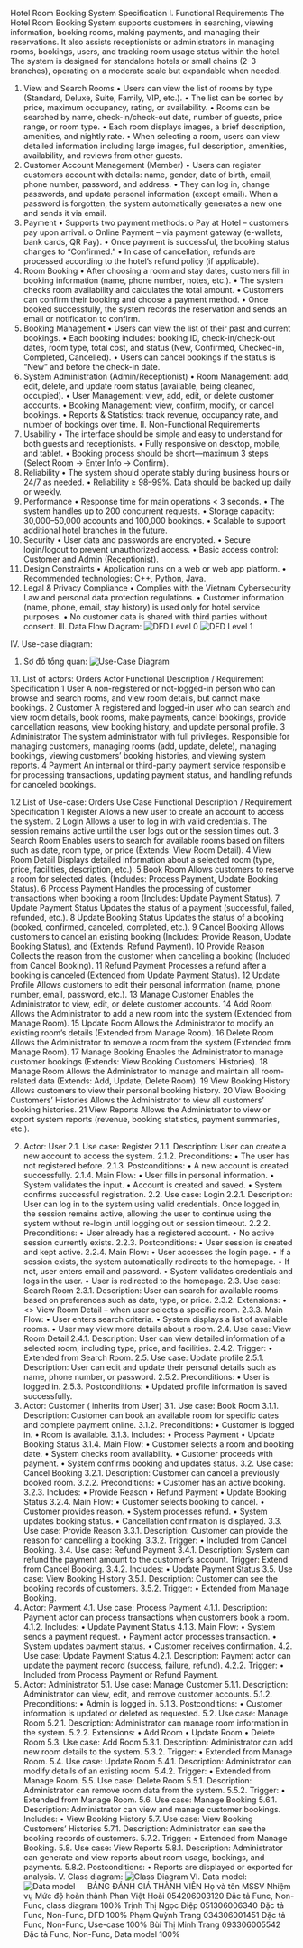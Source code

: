 Hotel Room Booking System Specification
I. Functional Requirements
The Hotel Room Booking System supports customers in searching, viewing information, booking rooms, making payments, and managing their reservations.
It also assists receptionists or administrators in managing rooms, bookings, users, and tracking room usage status within the hotel.
The system is designed for standalone hotels or small chains (2–3 branches), operating on a moderate scale but expandable when needed.
1. View and Search Rooms
•	Users can view the list of rooms by type (Standard, Deluxe, Suite, Family, VIP, etc.).
•	The list can be sorted by price, maximum occupancy, rating, or availability.
•	Rooms can be searched by name, check-in/check-out date, number of guests, price range, or room type.
•	Each room displays images, a brief description, amenities, and nightly rate.
•	When selecting a room, users can view detailed information including large images, full description, amenities, availability, and reviews from other guests.
2. Customer Account Management (Member)
•	Users can register customers account with details: name, gender, date of birth, email, phone number, password, and address.
•	They can log in, change passwords, and update personal information (except email).
When a password is forgotten, the system automatically generates a new one and sends it via email.
3. Payment
•	Supports two payment methods:
o	Pay at Hotel – customers pay upon arrival.
o	Online Payment – via payment gateway (e-wallets, bank cards, QR Pay).
•	Once payment is successful, the booking status changes to “Confirmed.”
•	In case of cancellation, refunds are processed according to the hotel’s refund policy (if applicable).
4. Room Booking
•	After choosing a room and stay dates, customers fill in booking information (name, phone number, notes, etc.).
•	The system checks room availability and calculates the total amount.
•	Customers can confirm their booking and choose a payment method.
•	Once booked successfully, the system records the reservation and sends an email or notification to confirm.
5. Booking Management
•	Users can view the list of their past and current bookings.
•	Each booking includes: booking ID, check-in/check-out dates, room type, total cost, and status (New, Confirmed, Checked-in, Completed, Cancelled).
•	Users can cancel bookings if the status is “New” and before the check-in date.
6. System Administration (Admin/Receptionist)
•	Room Management: add, edit, delete, and update room status (available, being cleaned, occupied).
•	User Management: view, add, edit, or delete customer accounts.
•	Booking Management: view, confirm, modify, or cancel bookings.
•	Reports & Statistics: track revenue, occupancy rate, and number of bookings over time.
II. Non-Functional Requirements
1. Usability
•	The interface should be simple and easy to understand for both guests and receptionists.
•	Fully responsive on desktop, mobile, and tablet.
•	Booking process should be short—maximum 3 steps (Select Room → Enter Info → Confirm).
2. Reliability
•	The system should operate stably during business hours or 24/7 as needed.
•	Reliability ≥ 98–99%. Data should be backed up daily or weekly.
3. Performance
•	Response time for main operations < 3 seconds.
•	The system handles up to 200 concurrent requests.
•	Storage capacity: 30,000–50,000 accounts and 100,000 bookings.
•	Scalable to support additional hotel branches in the future.
4. Security
•	User data and passwords are encrypted.
•	Secure login/logout to prevent unauthorized access.
•	Basic access control: Customer and Admin (Receptionist).
5. Design Constraints
•	Application runs on a web or web app platform.
•	Recommended technologies: C++, Python, Java.
6. Legal & Privacy Compliance
•	Complies with the Vietnam Cybersecurity Law and personal data protection regulations.
•	Customer information (name, phone, email, stay history) is used only for hotel service purposes.
•	No customer data is shared with third parties without consent.
III. Data Flow Diagram:
 ![DFD Level 0](https://github.com/hoaipv3120-blip/project-of-group-11/blob/main/Group%2011-DFD%20Level%200.drawio.png)
 ![DFD Level 1](https://github.com/hoaipv3120-blip/project-of-group-11/blob/main/Group%2011-DFD%20Level%201.drawio.png)

IV. Use-case diagram:
1.	Sơ đồ tổng quan:
![Use-Case Diagram](https://github.com/hoaipv3120-blip/project-of-group-11/blob/main/Group%2011-Q.Trang.drawio.png)

1.1.	List of actors:
Orders 	Actor	Functional Description / Requirement Specification
1	User	A non-registered or not-logged-in person who can browse and search rooms, and view room details, but cannot make bookings.
2	Customer	A registered and logged-in user who can search and view room details, book rooms, make payments, cancel bookings, provide cancellation reasons, view booking history, and update personal profile.
3	Administrator	The system administrator with full privileges. Responsible for managing customers, managing rooms (add, update, delete), managing bookings, viewing customers’ booking histories, and viewing system reports.
4	Payment 	An internal or third-party payment service responsible for processing transactions, updating payment status, and handling refunds for canceled bookings.

1.2 List of Use-case:
Orders	Use Case	Functional Description / Requirement Specification
1	Register	Allows a new user to create an account to access the system.
2	Login	Allows a user to log in with valid credentials. The session remains active until the user logs out or the session times out.
3	Search Room	Enables users to search for available rooms based on filters such as date, room type, or price (Extends: View Room Detail).
4	View Room Detail	Displays detailed information about a selected room (type, price, facilities, description, etc.).
5	Book Room	Allows customers to reserve a room for selected dates. (Includes: Process Payment, Update Booking Status).
6	Process Payment	Handles the processing of customer transactions when booking a room (Includes: Update Payment Status).
7	Update Payment Status	Updates the status of a payment (successful, failed, refunded, etc.).
8	Update Booking Status	Updates the status of a booking (booked, confirmed, canceled, completed, etc.).
9	Cancel Booking	Allows customers to cancel an existing booking (Includes: Provide Reason, Update Booking Status), and (Extends: Refund Payment).
10	Provide Reason	Collects the reason from the customer when canceling a booking (Included from Cancel Booking).
11	Refund Payment	Processes a refund after a booking is canceled (Extended from Update Payment Status).
12	Update Profile	Allows customers to edit their personal information (name, phone number, email, password, etc.).
13	Manage Customer	Enables the Administrator to view, edit, or delete customer accounts.
14	Add Room	Allows the Administrator to add a new room into the system (Extended from Manage Room).
15	Update Room	Allows the Administrator to modify an existing room’s details (Extended from Manage Room).
16	Delete Room	Allows the Administrator to remove a room from the system (Extended from Manage Room).
17	Manage Booking	Enables the Administrator to manage customer bookings (Extends: View Booking Customers’ Histories).
18	Manage Room	Allows the Administrator to manage and maintain all room-related data (Extends: Add, Update, Delete Room).
19	View Booking History	Allows customers to view their personal booking history.
20	View Booking Customers’ Histories	Allows the Administrator to view all customers’ booking histories.
21	View Reports	Allows the Administrator to view or export system reports (revenue, booking statistics, payment summaries, etc.).

2. Actor: User
2.1. Use case: Register
2.1.1. Description: User can create a new account to access the system.
2.1.2. Preconditions:
•	The user has not registered before.
2.1.3. Postconditions:
•	A new account is created successfully.
2.1.4. Main Flow:
•	User fills in personal information.
•	System validates the input.
•	Account is created and saved.
•	System confirms successful registration.
2.2. Use case: Login
2.2.1. Description: User can log in to the system using valid credentials. Once logged in, the session remains active, allowing the user to continue using the system without re-login until logging out or session timeout.
2.2.2. Preconditions:
•	User already has a registered account.
•	No active session currently exists.
2.2.3. Postconditions:
•	User session is created and kept active.
2.2.4. Main Flow:
•	User accesses the login page.
•	If a session exists, the system automatically redirects to the homepage.
•	If not, user enters email and password.
•	System validates credentials and logs in the user.
•	User is redirected to the homepage.
2.3. Use case: Search Room
2.3.1. Description: User can search for available rooms based on preferences such as date, type, or price.
2.3.2. Extensions:
•	<<extend>> View Room Detail – when user selects a specific room.
2.3.3. Main Flow:
•	User enters search criteria.
•	System displays a list of available rooms.
•	User may view more details about a room.
2.4. Use case: View Room Detail
2.4.1. Description: User can view detailed information of a selected room, including type, price, and facilities.
2.4.2. Trigger: 
•	Extended from Search Room.
2.5. Use case: Update profile
2.5.1. Description: User can edit and update their personal details such as name, phone number, or password.
2.5.2. Preconditions:
•	User is logged in.
2.5.3. Postconditions:
•	Updated profile information is saved successfully.
3. Actor: Customer ( inherits from User)
3.1. Use case: Book Room
3.1.1. Description: Customer can book an available room for specific dates and complete payment online.
3.1.2. Preconditions:
•	Customer is logged in.
•	Room is available.
3.1.3. Includes:
•	Process Payment
•	Update Booking Status
3.1.4. Main Flow:
•	Customer selects a room and booking date.
•	System checks room availability.
•	Customer proceeds with payment.
•	System confirms booking and updates status.
3.2. Use case: Cancel Booking
3.2.1. Description: Customer can cancel a previously booked room.
3.2.2. Preconditions:
•	Customer has an active booking.
3.2.3. Includes:
•	Provide Reason
•	Refund Payment
•	Update Booking Status
3.2.4. Main Flow:
•	Customer selects booking to cancel.
•	Customer provides reason.
•	System processes refund.
•	System updates booking status.
•	Cancellation confirmation is displayed.
3.3. Use case: Provide Reason
3.3.1. Description: Customer can provide the reason for cancelling a booking.
3.3.2. Trigger: 
•	Included from Cancel Booking.
3.4. Use case: Refund Payment
3.4.1. Description: System can refund the payment amount to the customer’s account.
 Trigger: Extend from Cancel Booking.
3.4.2. Includes: 
•	Update Payment Status
3.5. Use case: View Booking History
3.5.1. Description: Customer can see the booking records of customers.
3.5.2. Trigger: 
•	Extended from Manage Booking.
4. Actor: Payment
4.1. Use case: Process Payment
4.1.1. Description: Payment actor can process transactions when customers book a room.
4.1.2. Includes:
•	Update Payment Status
4.1.3. Main Flow:
•	System sends a payment request.
•	Payment actor processes transaction.
•	System updates payment status.
•	Customer receives confirmation.
4.2. Use case: Update Payment Status
4.2.1. Description: Payment actor can update the payment record (success, failure, refund).
4.2.2. Trigger:
•	Included from Process Payment or Refund Payment.
5. Actor: Administrator
5.1. Use case: Manage Customer
5.1.1. Description: Administrator can view, edit, and remove customer accounts.
5.1.2. Preconditions:
•	Admin is logged in.
5.1.3. Postconditions:
•	Customer information is updated or deleted as requested.
5.2. Use case: Manage Room
5.2.1. Description: Administrator can manage room information in the system.
5.2.2. Extensions:
•	Add Room
•	Update Room
•	Delete Room
5.3. Use case: Add Room
5.3.1. Description: Administrator can add new room details to the system.
5.3.2. Trigger: 
•	Extended from Manage Room.
5.4. Use case: Update Room
5.4.1. Description: Administrator can modify details of an existing room.
5.4.2. Trigger: 
•	Extended from Manage Room.
5.5. Use case: Delete Room
5.5.1. Description: Administrator can remove room data from the system.
5.5.2. Trigger: 
•	Extended from Manage Room.
5.6. Use case: Manage Booking
5.6.1. Description: Administrator can view and manage customer bookings.
Includes:
•	View Booking History
5.7. Use case: View Booking Customers’ Histories
5.7.1. Description: Administrator can see the booking records of customers.
5.7.2. Trigger: 
•	Extended from Manage Booking.
5.8. Use case: View Reports
5.8.1. Description: Administrator can generate and view reports about room usage, bookings, and payments.
5.8.2. Postconditions:
•	Reports are displayed or exported for analysis.
V. Class diagram:
![Class Diagram](https://github.com/hoaipv3120-blip/project-of-group-11/blob/main/Group%2011-Ho%C3%A0i.drawio.png)
VI. Data model:
![Data model](https://github.com/hoaipv3120-blip/project-of-group-11/blob/main/Group%2011-Trang.drawio.png)
 
BẢNG ĐÁNH GIÁ THÀNH VIÊN
Họ và tên	MSSV	Nhiệm vụ	Mức độ hoàn thành
Phan Việt Hoài	054206003120	Đặc tả Func, Non-Func, class diagram	100%
Trịnh Thị Ngọc Điệp	051306006340	Đặc tả Func, Non-Func, DFD	100%
Phạm Quỳnh Trang	034306001451	Đặc tả Func, Non-Func, Use-case	100%
Bùi Thị Minh Trang	093306005542	Đặc tả Func, Non-Func, Data model	100%


